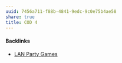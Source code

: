 ```yaml
---
uuid: 7456a711-f88b-4841-9edc-9c0e75b4ae58
share: true
title: COD 4
---
```

#### Backlinks

* [LAN Party Games](/f5c3c4e3-e1e1-423b-87f6-f961e2799096)